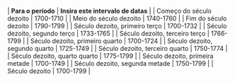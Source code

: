 | **Para o período** | **Insira este intervalo de datas** |
| Começo do século dezoito | 1700-1710 |
| Meio do século dezoito | 1740-1760 |
| Fim do século dezoito | 1790-1799 |
| Século dezoito, primeiro terço | 1700-1732 |
| Século dezoito, segundo terço | 1733-1765 |
| Século dezoito, terceiro terço | 1766-1799 |
| Século dezoito, primeiro quarto | 1700-1724 |
| Século dezoito, segundo quarto | 1725-1749 |
| Século dezoito, terceiro quarto | 1750-1774 |
| Século dezoito, quarto quarto | 1775-1799 |
| Século dezoito, primeira metade | 1700-1749 |
| Século dezoito, segunda metade | 1750-1799 |
| Século dezoito | 1700-1799 |